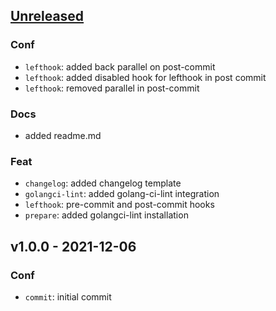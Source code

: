 <a name="unreleased"></a>
## [Unreleased]

### Conf
- `lefthook`: added back parallel on post-commit
- `lefthook`: added disabled hook for lefthook in post commit
- `lefthook`: removed parallel in post-commit

### Docs
- added readme.md

### Feat
- `changelog`: added changelog template
- `golangci-lint`: added golang-ci-lint integration
- `lefthook`: pre-commit and post-commit hooks
- `prepare`: added golangci-lint installation


<a name="v1.0.0"></a>
## v1.0.0 - 2021-12-06
### Conf
- `commit`: initial commit


[Unreleased]: https://github.com/tigorlazuardi/repo-template-go/compare/v1.0.0...HEAD

